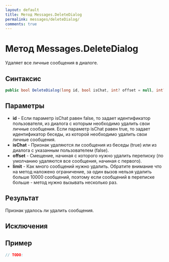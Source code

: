 ```yaml
---
layout: default
title: Метод Messages.DeleteDialog
permalink: messages/deleteDialog/
comments: true
---
```

# Метод Messages.DeleteDialog
Удаляет все личные сообщения в диалоге.

## Синтаксис
```csharp
public bool DeleteDialog(long id, bool isChat, int? offset = null, int? limit = null)
```

## Параметры
+ **id** - Если параметр isChat равен false, то задает идентификатор пользователя, из диалога с которым необходимо удалить свои личные сообщения. Если параметр isChat равен true, то задает идентификатор беседы, из которой необходимо удалить свои личные сообщения.
+ **isChat** - Признак удаляются ли сообщения из беседы (true) или из диалога с указанным пользователем (false).
+ **offset** - Смещение, начиная с которого нужно удалить переписку (по умолчанию удаляются все сообщения, начиная с первого).
+ **limit** - Как много сообщений нужно удалить. Обратите внимание что на метод наложено ограничение, за один вызов нельзя удалить больше 10000 сообщений, поэтому если сообщений в переписке больше - метод нужно вызывать несколько раз.

## Результат
Признак удалось ли удалить сообщения.

## Исключения

## Пример
```csharp
// TODO:
```